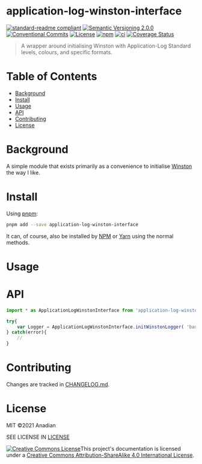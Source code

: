 # application-log-winston-interface
[![standard-readme compliant](https://img.shields.io/badge/readme%20style-standard-brightgreen.svg?style=flat-square)](https://github.com/RichardLitt/standard-readme)
[![Semantic Versioning 2.0.0](https://img.shields.io/badge/semver-2.0.0-brightgreen?style=flat-square)](https://semver.org/spec/v2.0.0.html)
[![Conventional Commits](https://img.shields.io/badge/Conventional%20Commits-1.0.0-yellow.svg?style=flat-square)](https://conventionalcommits.org)
[![License](https://img.shields.io/github/license/Anadian/application-log-winston-interface)](https://github.com/Anadian/application-log-winston-interface/blob/main/LICENSE)
[![npm](https://img.shields.io/npm/v/application-log-winston-interface)](https://www.npmjs.com/package/application-log-winston-interface)
[![ci](https://github.com/Anadian/application-log-winston-interface/actions/workflows/ci.yml/badge.svg)](https://github.com/Anadian/application-log-winston-interface/actions/workflows/ci.yml)
[![Coverage Status](https://coveralls.io/repos/github/Anadian/application-log-winston-interface/badge.svg?branch=main)](https://coveralls.io/github/Anadian/application-log-winston-interface?branch=main)

> A wrapper around initialising Winston with Application-Log Standard levels, colours, and specific formats.
# Table of Contents
- [Background](#Background)
- [Install](#Install)
- [Usage](#Usage)
- [API](#API)
- [Contributing](#Contributing)
- [License](#License)
# Background
A simple module that exists primarily as a convenience to initialise [Winston](https://github.com/winstonjs/winston) the way I like.
# Install
Using [pnpm](https://pnpm.io/cli/add):
```bash
pnpm add --save application-log-winston-interface
```
It can, of course, also be installed by [NPM](https://docs.npmjs.com/cli/v8/commands/npm-install) or [Yarn](https://yarnpkg.com/getting-started/usage) using the normal methods.
# Usage
# API
```js
import * as ApplicationLogWinstonInterface from 'application-log-winston-interface';

try{
	var Logger = ApplicationLogWinstonInterface.initWinstonLogger( 'base_name.log', './log/directory' );
} catch(error){
	//
}
```
# Contributing
Changes are tracked in [CHANGELOG.md](CHANGELOG.md).
# License
MIT ©2021 Anadian

SEE LICENSE IN [LICENSE](LICENSE)

[![Creative Commons License](https://i.creativecommons.org/l/by-sa/4.0/88x31.png)](http://creativecommons.org/licenses/by-sa/4.0/)This project's documentation is licensed under a [Creative Commons Attribution-ShareAlike 4.0 International License](http://creativecommons.org/licenses/by-sa/4.0/).

